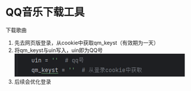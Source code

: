 # QQ音乐下载工具

下载歌曲

1. 先去网页版登录，从cookie中获取qm_keyst（有效期为一天）
2. 将qm_keyst与uin写入，uin即为QQ号
   ![img.png](img.png)
3. 后续会优化登录